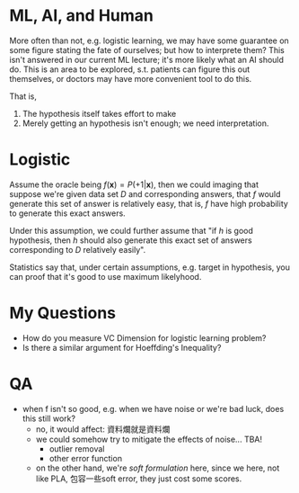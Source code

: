 # ML, AI, and Human

More often than not, e.g. logistic learning, we may have some guarantee on some figure stating the fate of ourselves; but how to interprete them? This isn't answered in our current ML lecture; it's more likely what an AI should do. This is an area to be explored, s.t. patients can figure this out themselves, or doctors may have more convenient tool to do this.

That is,
1. The hypothesis itself takes effort to make
2. Merely getting an hypothesis isn't enough; we need interpretation.

# Logistic

Assume the oracle being $f(\bm{x}) = P( +1 | \bm{x} )$, then we could imaging that suppose we're given data set $D$ and corresponding answers, that $f$ would generate this set of answer is relatively easy, that is, $f$ have high probability to generate this exact answers.

Under this assumption, we could further assume that "if $h$ is good hypothesis, then $h$ should also generate this exact set of answers corresponding to $D$ relatively easily".

Statistics say that, under certain assumptions, e.g. target in hypothesis, you can proof that it's good to use maximum likelyhood.

# My Questions

- How do you measure VC Dimension for logistic learning problem?
- Is there a similar argument for Hoeffding's Inequality?

# QA

- when f isn't so good, e.g. when we have noise or we're bad luck, does this still work?
  - no, it would affect: 資料爛就是資料爛
  - we could somehow try to mitigate the effects of noise... TBA!
    - outlier removal
    - other error function
  - on the other hand, we're *soft formulation* here, since we here, not like PLA, 包容一些soft error, they just cost some scores.
